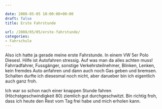 ```yaml
---

date: 2008-05-05 10:00:00+00:00
draft: false
title: Erste Fahrstunde

url: /2008/05/05/erste-fahrstunde/
categories:
- Fahrschule
---
```


Also ich hatte ja gerade meine erste Fahrstunde. In einem VW 5er Polo Diesesl. Hilfe ist Autofahren stressig. Auf was man da alles achten muss! Fahrradfahrer, Fussgänger, sonstige Verkehrsteilnehmer, Blinken, Lenken, kein fremdes Auto anfahren und dann auch noch Gas geben und bremsen. Schalten durfte ich diesesmal noch nicht, aber darueber bin ich eigentlich auch ganz froh.

Ich war so schon nach einer knappen Stunde fahren (Höchstgeschwindigkeit 80) ziemlich gut durchgeschwitzt. Bin richtig froh, dass ich heute den Rest vom Tag frei habe und mich erholen kann.
